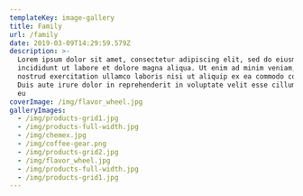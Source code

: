 ```yaml
---
templateKey: image-gallery
title: Family
url: /family
date: 2019-03-09T14:29:59.579Z
description: >-
  Lorem ipsum dolor sit amet, consectetur adipiscing elit, sed do eiusmod tempor
  incididunt ut labore et dolore magna aliqua. Ut enim ad minim veniam, quis
  nostrud exercitation ullamco laboris nisi ut aliquip ex ea commodo consequat.
  Duis aute irure dolor in reprehenderit in voluptate velit esse cillum dolore
  eu 
coverImage: /img/flavor_wheel.jpg
galleryImages:
  - /img/products-grid1.jpg
  - /img/products-full-width.jpg
  - /img/chemex.jpg
  - /img/coffee-gear.png
  - /img/products-grid2.jpg
  - /img/flavor_wheel.jpg
  - /img/products-full-width.jpg
  - /img/products-grid1.jpg
---
```


